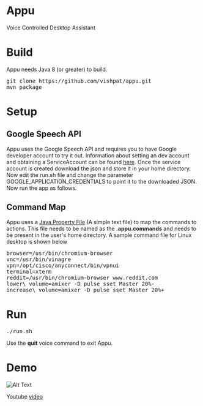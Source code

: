 # Appu
Voice Controlled Desktop Assistant

# Build
Appu needs Java 8 (or greater) to build.

<pre>
git clone https://github.com/vishpat/appu.git
mvn package
</pre>

# Setup

## Google Speech API
Appu uses the Google Speech API and requires you to have Google developer account to try it out. Information about setting an dev account and obtaining a ServiceAccount can be found [here](https://developers.google.com/identity/protocols/application-default-credentials). Once the service account is created download the json and store it in your home directory. Now edit the run.sh file and change the parameter GOOGLE_APPLICATION_CREDENTIALS to point it to the downloaded JSON. Now run the app as follows. 

## Command Map

Appu uses a [Java Property File](https://docs.oracle.com/cd/E23095_01/Platform.93/ATGProgGuide/html/s0204propertiesfileformat01.html) (A simple text file) to map the commands to actions. This file needs to be named as the **.appu.commands** and needs to be present in the user's home directory. A sample command file for Linux desktop is shown below

<pre>
browser=/usr/bin/chromium-browser
vnc=/usr/bin/vinagre
vpn=/opt/cisco/anyconnect/bin/vpnui
terminal=xterm
reddit=/usr/bin/chromium-browser www.reddit.com
lower\ volume=amixer -D pulse sset Master 20%-
increase\ volume=amixer -D pulse sset Master 20%+
</pre> 

# Run

<pre>
./run.sh
</pre>

Use the **quit** voice command to exit Appu.

# Demo

![Alt Text](https://raw.githubusercontent.com/wiki/vishpat/appu/images/output.gif)

Youtube [video](https://youtu.be/pfociFyKXQI)
